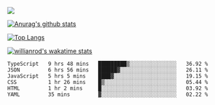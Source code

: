 <!-- <div align="center"><a href="https://app.daily.dev/bobocode"><img src="https://api.daily.dev/devcards/e055a18cb8284958ba546ef75ce2dee9.png?r=4fd" width="400" alt="Lin JinBo's Dev Card"/></a></div> -->

![](https://blog-img-1252233196.cos.ap-guangzhou.myqcloud.com/github-home.png)
     
[![Anurag's github stats](https://github-readme-stats.vercel.app/api?username=BB-Code&count_private=true&show_icons=true)](https://github.com/BB-Code/github-readme-stats)

[![Top Langs](https://github-readme-stats.vercel.app/api/top-langs/?username=BB-Code&layout=compact)](https://github.com/BB-Code/github-readme-stats)

[![willianrod's wakatime stats](https://github-readme-stats.vercel.app/api/wakatime?username=bobocode&layout=compact)](https://github.com/BB-Code/github-readme-stats)

<!--
**BB-Code/BB-Code** is a ✨ _special_ ✨ repository because its `README.md` (this file) appears on your GitHub profile.

Here are some ideas to get you started:

- 🔭 I’m currently working on ...
- 🌱 I’m currently learning ...
- 👯 I’m looking to collaborate on ...
- 🤔 I’m looking for help with ...
- 💬 Ask me about ...
- 📫 How to reach me: ...
- 😄 Pronouns: ...
- ⚡ Fun fact: ...
-->

<!--START_SECTION:waka-->

```text
TypeScript   9 hrs 48 mins   █████████▒░░░░░░░░░░░░░░░   36.92 %
JSON         6 hrs 56 mins   ██████▓░░░░░░░░░░░░░░░░░░   26.11 %
JavaScript   5 hrs 5 mins    ████▓░░░░░░░░░░░░░░░░░░░░   19.15 %
CSS          1 hr 26 mins    █▒░░░░░░░░░░░░░░░░░░░░░░░   05.44 %
HTML         1 hr 2 mins     █░░░░░░░░░░░░░░░░░░░░░░░░   03.92 %
YAML         35 mins         ▓░░░░░░░░░░░░░░░░░░░░░░░░   02.22 %
```

<!--END_SECTION:waka-->



